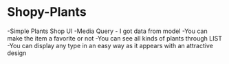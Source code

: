 # Shopy-Plants
 -Simple Plants Shop UI -Media Query - I got data from model -You can make the item a favorite or not -You can see all kinds of plants through LIST -You can display any type in an easy way as it appears with an attractive design
